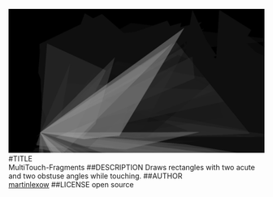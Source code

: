 ![image](screenshot.png)  
#TITLE  
MultiTouch-Fragments
##DESCRIPTION 
Draws rectangles with two acute and two obstuse angles while touching.
##AUTHOR  
[martinlexow](https://github.com/martinlexow)
##LICENSE
open source

